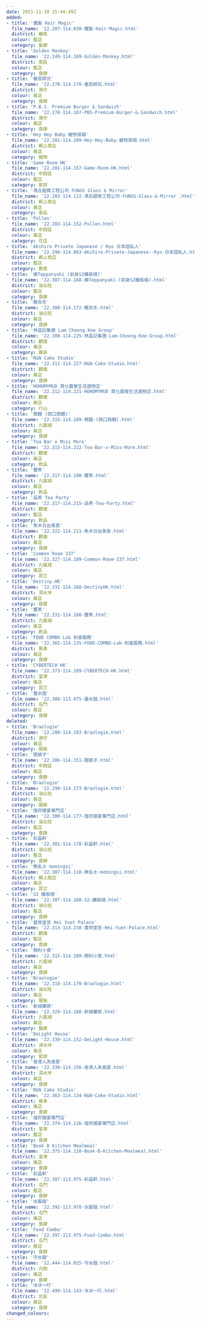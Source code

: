 ```yaml
---
date: 2021-11-10 15:44:49Z
added:
- title: '魔髮 Hair Magic'
  file_name: '22.207-114.030-魔髮-Hair-Magic.html'
  district: 離島
  colour: 藍店
  category: 髮廊
- title: 'Golden Monkey'
  file_name: '22.249-114.169-Golden-Monkey.html'
  district: 南區
  colour: 藍店
  category: 食肆
- title: '番茄師兄'
  file_name: '22.278-114.178-番茄師兄.html'
  district: 灣仔
  colour: 黃店
  category: 食肆
- title: 'P.B.S. Premium Burger & Sandwich'
  file_name: '22.278-114.187-PBS-Premium-Burger-&-Sandwich.html'
  district: 灣仔
  colour: 黃店
  category: 食肆
- title: 'Hey Hey Baby 寵物保姆'
  file_name: '22.281-114.109-Hey-Hey-Baby-寵物保姆.html'
  district: 網上商店
  colour: 黃店
  category: 寵物
- title: 'Game Room HK'
  file_name: '22.281-114.157-Game-Room-HK.html'
  district: 中西區
  colour: 藍店
  category: 氣球
- title: '馮氏鋁質工程公司 FUNGS Glass & Mirror'
  file_name: '22.283-114.112-馮氏鋁質工程公司-FUNGS-Glass-&-Mirror .html'
  district: 網上商店
  colour: 黃店
  category: 家品
- title: 'Pollen'
  file_name: '22.283-114.152-Pollen.html'
  district: 中西區
  colour: 黃店
  category: 花店
- title: 'Akihiro Private Japanese / Ryo 日本語私人'
  file_name: '22.290-114.063-Akihiro-Private-Japanese--Ryo-日本語私人.html'
  district: 網上商店
  colour: 藍店
  category: 教育
- title: '樂Teppanyaki (前身S2鐵板燒)'
  file_name: '22.307-114.168-樂Teppanyaki-(前身S2鐵板燒).html'
  district: 油尖旺
  colour: 藍店
  category: 食肆
- title: '鰹烏冬'
  file_name: '22.308-114.172-鰹烏冬.html'
  district: 油尖旺
  colour: 黃店
  category: 食肆
- title: '林昌記集團 Lam Cheong Kee Group'
  file_name: '22.309-114.225-林昌記集團-Lam-Cheong-Kee-Group.html'
  district: 觀塘
  colour: 黃店
  category: 雜貨
- title: 'R&N Cake Studio'
  file_name: '22.311-114.227-R&N-Cake-Studio.html'
  district: 觀塘
  colour: 黃店
  category: 食肆
- title: 'HOHOMYMUD 買乜露營生活選物店'
  file_name: '22.312-114.221-HOHOMYMUD 買乜露營生活選物店.html'
  district: 觀塘
  colour: 黃店
  category: 行山
- title: '茜麵 (西口西麵)'
  file_name: '22.315-114.189-茜麵-(西口西麵).html'
  district: 九龍城
  colour: 黃店
  category: 食肆
- title: 'Tea Bar x Miss More'
  file_name: '22.315-114.222-Tea-Bar-x-Miss-More.html'
  district: 觀塘
  colour: 黃店
  category: 飲品
- title: '響茶'
  file_name: '22.317-114.190-響茶.html'
  district: 九龍城
  colour: 黃店
  category: 飲品
- title: '品茶 Tea Party'
  file_name: '22.317-114.215-品茶-Tea-Party.html'
  district: 觀塘
  colour: 藍店
  category: 飲品
- title: '魚木日台美食'
  file_name: '22.322-114.211-魚木日台美食.html'
  district: 觀塘
  colour: 黃店
  category: 食肆
- title: 'Common Room 337'
  file_name: '22.327-114.189-Common-Room-337.html'
  district: 九龍城
  colour: 黃店
  category: 其它
- title: 'Destiny.HK'
  file_name: '22.331-114.160-DestinyHK.html'
  district: 深水埗
  colour: 黃店
  category: 珠寶
- title: '響茶'
  file_name: '22.331-114.188-響茶.html'
  district: 九龍城
  colour: 黃店
  category: 飲品
- title: 'FOOD COMBO Lab 到會服務'
  file_name: '22.365-114.135-FOOD-COMBO-Lab-到會服務.html'
  district: 葵青
  colour: 黃店
  category: 食肆
- title: 'CYBERTECH HK'
  file_name: '22.373-114.109-CYBERTECH-HK.html'
  district: 荃灣
  colour: 黃店
  category: 其它
- title: '臺水鏜'
  file_name: '22.388-113.975-臺水鏜.html'
  district: 屯門
  colour: 黃店
  category: 食肆
deleted:
- title: 'Braologie'
  file_name: '22.280-114.183-Braologie.html'
  district: 灣仔
  colour: 黃店
  category: 服裝
- title: '醋娘子'
  file_name: '22.286-114.151-醋娘子.html'
  district: 中西區
  colour: 黃店
  category: 食肆
- title: 'Braologie'
  file_name: '22.299-114.173-Braologie.html'
  district: 油尖旺
  colour: 黃店
  category: 服裝
- title: '煌府婚宴專門店'
  file_name: '22.300-114.177-煌府婚宴專門店.html'
  district: 油尖旺
  colour: 藍店
  category: 食肆
- title: '彩晶軒'
  file_name: '22.301-114.178-彩晶軒.html'
  district: 油尖旺
  colour: 藍店
  category: 食肆
- title: '無名士 momingsi'
  file_name: '22.307-114.110-無名士-momingsi.html'
  district: 網上商店
  colour: 黃店
  category: 其它
- title: 'S2 鐵板燒'
  file_name: '22.307-114.168-S2-鐵板燒.html'
  district: 油尖旺
  colour: 藍店
  category: 食肆
- title: '喜悅皇宮 Hei Yuet Palace'
  file_name: '22.313-114.238-喜悅皇宮-Hei-Yuet-Palace.html'
  district: 觀塘
  colour: 藍店
  category: 食肆
- title: '開利小食'
  file_name: '22.315-114.189-開利小食.html'
  district: 九龍城
  colour: 黃店
  category: 食肆
- title: 'Braologie'
  file_name: '22.318-114.170-Braologie.html'
  district: 油尖旺
  colour: 黃店
  category: 服裝
- title: '新城藥房'
  file_name: '22.329-114.188-新城藥房.html'
  district: 九龍城
  colour: 黃店
  category: 醫療
- title: 'DeLight House'
  file_name: '22.339-114.152-DeLight-House.html'
  district: 深水埗
  colour: 黃店
  category: 氣球
- title: '香港人為食屋'
  file_name: '22.339-114.156-香港人為食屋.html'
  district: 深水埗
  colour: 黃店
  category: 食肆
- title: 'R&N Cake Studio'
  file_name: '22.363-114.134-R&N-Cake-Studio.html'
  district: 葵青
  colour: 黃店
  category: 食肆
- title: '煌府婚宴專門店'
  file_name: '22.374-114.116-煌府婚宴專門店.html'
  district: 荃灣
  colour: 藍店
  category: 食肆
- title: 'Book B Kitchen Mealmeal'
  file_name: '22.375-114.110-Book-B-Kitchen-Mealmeal.html'
  district: 荃灣
  colour: 黃店
  category: 食肆
- title: '彩晶軒'
  file_name: '22.387-113.975-彩晶軒.html'
  district: 屯門
  colour: 藍店
  category: 食肆
- title: '水飯鏜'
  file_name: '22.392-113.978-水飯鏜.html'
  district: 屯門
  colour: 黃店
  category: 食肆
- title: 'Food Combo'
  file_name: '22.397-113.975-Food-Combo.html'
  district: 屯門
  colour: 黃店
  category: 食肆
- title: '守水鏜'
  file_name: '22.444-114.025-守水鏜.html'
  district: 元朗
  colour: 黃店
  category: 食肆
- title: '冰冰一叮'
  file_name: '22.499-114.143-冰冰一叮.html'
  district: 北區
  colour: 黃店
  category: 食肆
changed_colours:
---
```

